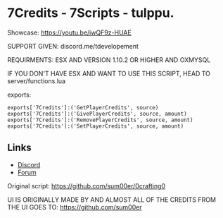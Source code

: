 # 7Credits - 7Scripts - tulppu.

Showcase: https://youtu.be/iwQF9z-HUAE

SUPPORT GIVEN: discord.me/tdevelopement

REQUIRMENTS: ESX AND VERSION 1.10.2 OR HIGHER AND OXMYSQL

IF YOU DON'T HAVE ESX AND WANT TO USE THIS SCRIPT, HEAD TO server/functions.lua

exports:

    exports['7Credits']:('GetPlayerCredits', source) 
    exports['7Credits']:('GivePlayerCredits', source, amount) 
    exports['7Credits']:('RemovePlayerCredits', source, amount) 
    exports['7Credits']:('SetPlayerCredits', source, amount) 
    
    
    

## Links

-   [Discord](https://discord.me/tdevelopement)
-   [Forum](https://forum.cfx.re/u/7scripts/summary)


Original script: https://github.com/sum00er/0crafting0

UI IS ORIGINALLY MADE BY AND ALMOST ALL OF THE CREDITS FROM THE UI GOES TO: https://github.com/sum00er